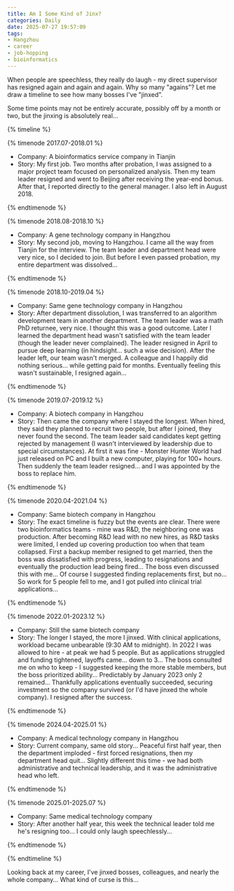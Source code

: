```yaml
---
title: Am I Some Kind of Jinx?
categories: Daily
date: 2025-07-27 19:57:09
tags: 
- Hangzhou
- career
- job-hopping
- bioinformatics
---
```


When people are speechless, they really do laugh - my direct supervisor has resigned again and again and again. Why so many "agains"? Let me draw a timeline to see how many bosses I've "jinxed".
<!-- more -->

Some time points may not be entirely accurate, possibly off by a month or two, but the jinxing is absolutely real...

{% timeline %}

  {% timenode 2017.07-2018.01 %}

  - Company: A bioinformatics service company in Tianjin
  - Story: My first job. Two months after probation, I was assigned to a major project team focused on personalized analysis. Then my team leader resigned and went to Beijing after receiving the year-end bonus. After that, I reported directly to the general manager. I also left in August 2018.

  {% endtimenode %}

  {% timenode 2018.08-2018.10 %}

  - Company: A gene technology company in Hangzhou
  - Story: My second job, moving to Hangzhou. I came all the way from Tianjin for the interview. The team leader and department head were very nice, so I decided to join. But before I even passed probation, my entire department was dissolved...

  {% endtimenode %}

  {% timenode 2018.10-2019.04 %}

  - Company: Same gene technology company in Hangzhou
  - Story: After department dissolution, I was transferred to an algorithm development team in another department. The team leader was a math PhD returnee, very nice. I thought this was a good outcome. Later I learned the department head wasn't satisfied with the team leader (though the leader never complained). The leader resigned in April to pursue deep learning (in hindsight... such a wise decision). After the leader left, our team wasn't merged. A colleague and I happily did nothing serious... while getting paid for months. Eventually feeling this wasn't sustainable, I resigned again...

  {% endtimenode %}

  {% timenode 2019.07-2019.12 %}

  - Company: A biotech company in Hangzhou
  - Story: Then came the company where I stayed the longest. When hired, they said they planned to recruit two people, but after I joined, they never found the second. The team leader said candidates kept getting rejected by management (I wasn't interviewed by leadership due to special circumstances). At first it was fine - Monster Hunter World had just released on PC and I built a new computer, playing for 100+ hours. Then suddenly the team leader resigned... and I was appointed by the boss to replace him.

  {% endtimenode %}

  {% timenode 2020.04-2021.04 %}

  - Company: Same biotech company in Hangzhou
  - Story: The exact timeline is fuzzy but the events are clear. There were two bioinformatics teams - mine was R&D, the neighboring one was production. After becoming R&D lead with no new hires, as R&D tasks were limited, I ended up covering production too when that team collapsed. First a backup member resigned to get married, then the boss was dissatisfied with progress, leading to resignations and eventually the production lead being fired... The boss even discussed this with me... Of course I suggested finding replacements first, but no... So work for 5 people fell to me, and I got pulled into clinical trial applications...

  {% endtimenode %}

  {% timenode 2022.01-2023.12 %}

  - Company: Still the same biotech company
  - Story: The longer I stayed, the more I jinxed. With clinical applications, workload became unbearable (9:30 AM to midnight). In 2022 I was allowed to hire - at peak we had 5 people. But as applications struggled and funding tightened, layoffs came... down to 3... The boss consulted me on who to keep - I suggested keeping the more stable members, but the boss prioritized ability... Predictably by January 2023 only 2 remained... Thankfully applications eventually succeeded, securing investment so the company survived (or I'd have jinxed the whole company). I resigned after the success.

  {% endtimenode %}

  {% timenode 2024.04-2025.01 %}

  - Company: A medical technology company in Hangzhou
  - Story: Current company, same old story... Peaceful first half year, then the department imploded - first forced resignations, then my department head quit... Slightly different this time - we had both administrative and technical leadership, and it was the administrative head who left.

  {% endtimenode %}

  {% timenode 2025.01-2025.07 %}

  - Company: Same medical technology company
  - Story: After another half year, this week the technical leader told me he's resigning too... I could only laugh speechlessly...

  {% endtimenode %}

{% endtimeline %}

Looking back at my career, I've jinxed bosses, colleagues, and nearly the whole company... What kind of curse is this...
